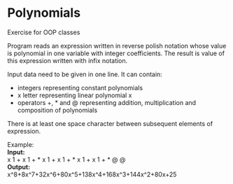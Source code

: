 # Polynomials
 Exercise for OOP classes 

Program reads an expression written in reverse polish notation whose value is polynomial in one variable with integer coefficients. 
The result is value of this expression written with infix notation.

Input data need to be given in one line. It can contain:
* integers representing constant polynomials
* x letter representing linear polynomial x
* operators +, * and @ representing addition, multiplication and composition of polynomials

There is at least one space character between subsequent elements of expression.

Example:  
**Input:**  
x 1 + x 1 + * x 1 + x 1 + * x 1 + x 1 + * @ @  
**Output:**  
x^8+8x^7+32x^6+80x^5+138x^4+168x^3+144x^2+80x+25
